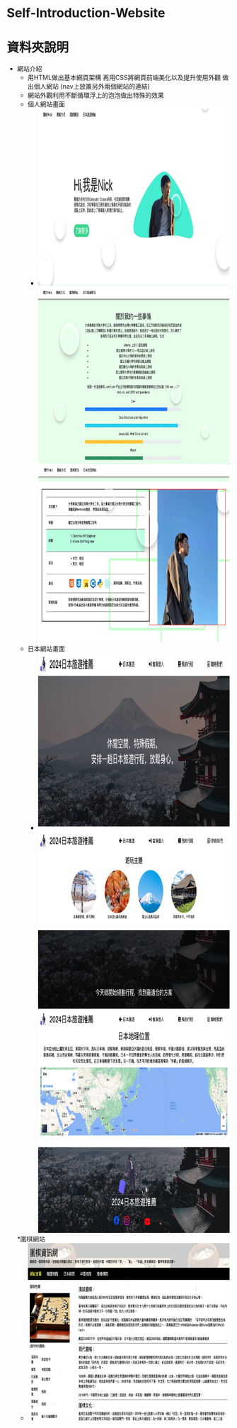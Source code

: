 # Self-Introduction-Website
# 資料夾說明
* 網站介紹
  * 用HTML做出基本網頁架構 再用CSS將網頁前端美化以及提升使用外觀 做出個人網站 (nav上放置另外兩個網站的連結)
  * 網站外觀利用不斷循環浮上的泡泡做出特殊的效果
  * 個人網站畫面
    * <img height="400" width="800" src="https://github.com/nickchen111/Self-Introduction-Website/blob/main/img/%E5%80%8B%E4%BA%BA%E7%B6%B2%E7%AB%991.png">
      <img height="400" width="800" src="https://github.com/nickchen111/Self-Introduction-Website/blob/main/img/%E5%80%8B%E4%BA%BA%E7%B6%B2%E7%AB%992.png">
      <img height="400" width="800" src="https://github.com/nickchen111/Self-Introduction-Website/blob/main/img/%E5%80%8B%E4%BA%BA%E7%B6%B2%E7%AB%993.png">
  * 日本網站畫面
    * <img height="400" width="800" src="https://github.com/nickchen111/Self-Introduction-Website/blob/main/img/%E6%97%A5%E6%9C%AC%E6%97%85%E9%81%8A%E7%B6%B2%E7%AB%991.png">
      <img height="400" width="800" src="https://github.com/nickchen111/Self-Introduction-Website/blob/main/img/%E6%97%A5%E6%9C%AC%E6%97%85%E9%81%8A%E7%B6%B2%E7%AB%992.png">
      <img height="300" width="800" src="https://github.com/nickchen111/Self-Introduction-Website/blob/main/img/%E6%97%A5%E6%9C%AC%E6%97%85%E9%81%8A%E7%B6%B2%E7%AB%993.png">
      <img height="200" width="800" src="https://github.com/nickchen111/Self-Introduction-Website/blob/main/img/%E6%97%A5%E6%9C%AC%E6%97%85%E9%81%8A%E7%B6%B2%E7%AB%994.png">
  *圍棋網站
    * <img height="400" width="800" src="https://github.com/nickchen111/Self-Introduction-Website/blob/main/img/%E5%9C%8D%E6%A3%8B%E7%B6%B2%E7%AB%99.png">

